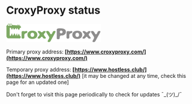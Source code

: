 # CroxyProxy status

![CroxyProxy web proxy](https://github.com/croxy-proxy-official/status/raw/master/image/logo.png)

Primary proxy address: **[https://www.croxyproxy.com/](https://www.croxyproxy.com/)**

Temporary proxy address: **[https://www.hostless.club/](https://www.hostless.club/)** [it may be changed at any time, check this page for an updated one]

Don't forget to visit this page periodically to check for updates ¯\_(ツ)_/¯
